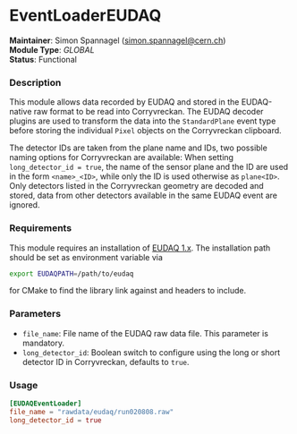 # EventLoaderEUDAQ
**Maintainer**: Simon Spannagel (<simon.spannagel@cern.ch>)  
**Module Type**: *GLOBAL*  
**Status**: Functional  

### Description
This module allows data recorded by EUDAQ and stored in the EUDAQ-native raw format to be read into Corryvreckan. The EUDAQ decoder plugins are used to transform the data into the `StandardPlane` event type before storing the individual `Pixel` objects on the Corryvreckan clipboard.

The detector IDs are taken from the plane name and IDs, two possible naming options for Corryvreckan are available: When setting `long_detector_id = true`, the name of the sensor plane and the ID are used in the form `<name>_<ID>`, while only the ID is used otherwise as `plane<ID>`. Only detectors listed in the Corryvreckan geometry are decoded and stored, data from other detectors available in the same EUDAQ event are ignored.

### Requirements
This module requires an installation of [EUDAQ 1.x](https://github.com/eudaq/eudaq). The installation path should be set as environment variable via
```bash
export EUDAQPATH=/path/to/eudaq
```
for CMake to find the library link against and headers to include.

### Parameters
* `file_name`: File name of the EUDAQ raw data file. This parameter is mandatory.
* `long_detector_id`: Boolean switch to configure using the long or short detector ID in Corryvreckan, defaults to `true`.

### Usage
```toml
[EUDAQEventLoader]
file_name = "rawdata/eudaq/run020808.raw"
long_detector_id = true
```
